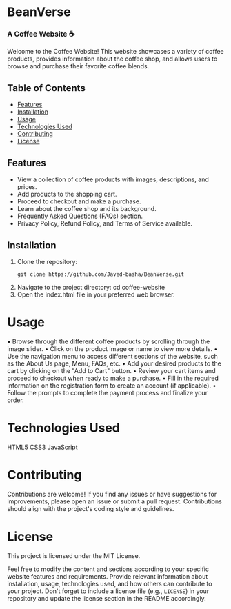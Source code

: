# BeanVerse 
<h3> A Coffee Website ☕</h3>

Welcome to the Coffee Website! This website showcases a variety of coffee products, provides information about the coffee shop, and allows users to browse and purchase their favorite coffee blends.

## Table of Contents
- [Features](#features)
- [Installation](#installation)
- [Usage](#usage)
- [Technologies Used](#technologies-used)
- [Contributing](#contributing)
- [License](#license)

## Features
- View a collection of coffee products with images, descriptions, and prices.
- Add products to the shopping cart.
- Proceed to checkout and make a purchase.
- Learn about the coffee shop and its background.
- Frequently Asked Questions (FAQs) section.
- Privacy Policy, Refund Policy, and Terms of Service available.

## Installation
1. Clone the repository:
   ```shell
   git clone https://github.com/Javed-basha/BeanVerse.git
1. Navigate to the project directory:
cd coffee-website
2. Open the index.html file in your preferred web browser.
# Usage
• Browse through the different coffee products by scrolling through the image slider.
• Click on the product image or name to view more details.
• Use the navigation menu to access different sections of the website, such as the About Us page, Menu, FAQs, etc.
• Add your desired products to the cart by clicking on the "Add to Cart" button.
• Review your cart items and proceed to checkout when ready to make a purchase.
• Fill in the required information on the registration form to create an account (if applicable).
• Follow the prompts to complete the payment process and finalize your order.
# Technologies Used
HTML5
CSS3
JavaScript
# Contributing
Contributions are welcome! If you find any issues or have suggestions for improvements, please open an issue or submit a pull request. Contributions should align with the project's coding style and guidelines.

# License
This project is licensed under the MIT License.

Feel free to modify the content and sections according to your specific website features and requirements. Provide relevant information about installation, usage, technologies used, and how others can contribute to your project. Don't forget to include a license file (e.g., `LICENSE`) in your repository and update the license section in the README accordingly.

